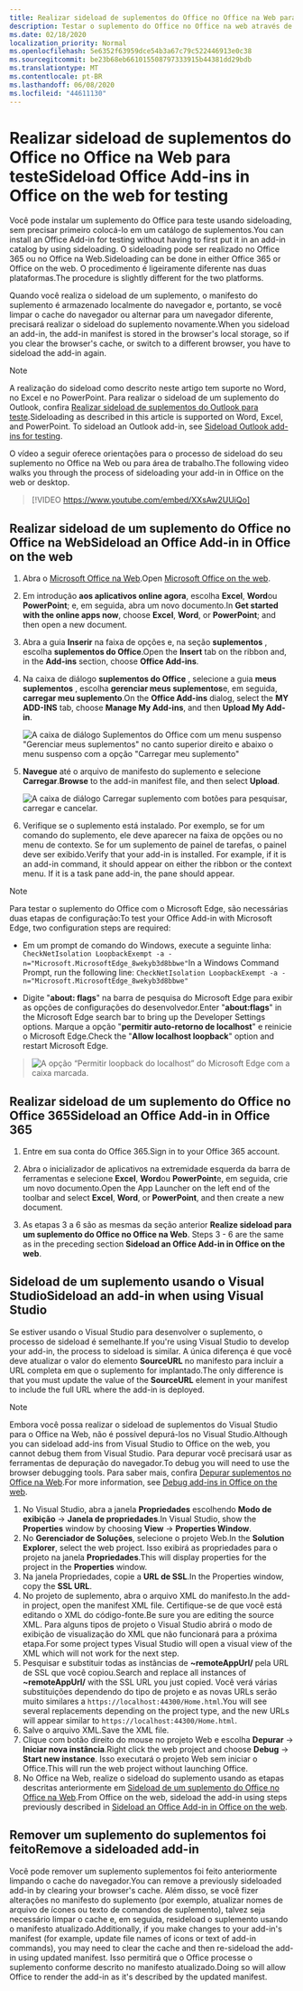```yaml
---
title: Realizar sideload de suplementos do Office no Office na Web para teste
description: Testar o suplemento do Office no Office na web através de sideloading
ms.date: 02/18/2020
localization_priority: Normal
ms.openlocfilehash: 5e6352f63959dce54b3a67c79c522446913e0c38
ms.sourcegitcommit: be23b68eb661015508797333915b44381dd29bdb
ms.translationtype: MT
ms.contentlocale: pt-BR
ms.lasthandoff: 06/08/2020
ms.locfileid: "44611130"
---
```

# <a name="sideload-office-add-ins-in-office-on-the-web-for-testing"></a><span data-ttu-id="c50d7-103">Realizar sideload de suplementos do Office no Office na Web para teste</span><span class="sxs-lookup"><span data-stu-id="c50d7-103">Sideload Office Add-ins in Office on the web for testing</span></span>

<span data-ttu-id="c50d7-104">Você pode instalar um suplemento do Office para teste usando sideloading, sem precisar primeiro colocá-lo em um catálogo de suplementos.</span><span class="sxs-lookup"><span data-stu-id="c50d7-104">You can install an Office Add-in for testing without having to first put it in an add-in catalog by using sideloading.</span></span> <span data-ttu-id="c50d7-105">O sideloading pode ser realizado no Office 365 ou no Office na Web.</span><span class="sxs-lookup"><span data-stu-id="c50d7-105">Sideloading can be done in either Office 365 or Office on the web.</span></span> <span data-ttu-id="c50d7-106">O procedimento é ligeiramente diferente nas duas plataformas.</span><span class="sxs-lookup"><span data-stu-id="c50d7-106">The procedure is slightly different for the two platforms.</span></span>

<span data-ttu-id="c50d7-107">Quando você realiza o sideload de um suplemento, o manifesto do suplemento é armazenado localmente do navegador e, portanto, se você limpar o cache do navegador ou alternar para um navegador diferente, precisará realizar o sideload do suplemento novamente.</span><span class="sxs-lookup"><span data-stu-id="c50d7-107">When you sideload an add-in, the add-in manifest is stored in the browser's local storage, so if you clear the browser's cache, or switch to a different browser, you have to sideload the add-in again.</span></span>

> [!NOTE]
> <span data-ttu-id="c50d7-p102">A realização do sideload como descrito neste artigo tem suporte no Word, no Excel e no PowerPoint. Para realizar o sideload de um suplemento do Outlook, confira [Realizar sideload de suplementos do Outlook para teste](../outlook/sideload-outlook-add-ins-for-testing.md).</span><span class="sxs-lookup"><span data-stu-id="c50d7-p102">Sideloading as described in this article is supported on Word, Excel, and PowerPoint. To sideload an Outlook add-in, see [Sideload Outlook add-ins for testing](../outlook/sideload-outlook-add-ins-for-testing.md).</span></span>

<span data-ttu-id="c50d7-110">O vídeo a seguir oferece orientações para o processo de sideload do seu suplemento no Office na Web ou para área de trabalho.</span><span class="sxs-lookup"><span data-stu-id="c50d7-110">The following video walks you through the process of sideloading your add-in in Office on the web or desktop.</span></span>

> [!VIDEO https://www.youtube.com/embed/XXsAw2UUiQo]

## <a name="sideload-an-office-add-in-in-office-on-the-web"></a><span data-ttu-id="c50d7-111">Realizar sideload de um suplemento do Office no Office na Web</span><span class="sxs-lookup"><span data-stu-id="c50d7-111">Sideload an Office Add-in in Office on the web</span></span>

1. <span data-ttu-id="c50d7-112">Abra o [Microsoft Office na Web](https://office.live.com/).</span><span class="sxs-lookup"><span data-stu-id="c50d7-112">Open [Microsoft Office on the web](https://office.live.com/).</span></span>

2. <span data-ttu-id="c50d7-113">Em introdução **aos aplicativos online agora**, escolha **Excel**, **Word**ou **PowerPoint**; e, em seguida, abra um novo documento.</span><span class="sxs-lookup"><span data-stu-id="c50d7-113">In **Get started with the online apps now**, choose **Excel**, **Word**, or **PowerPoint**; and then open a new document.</span></span>

3. <span data-ttu-id="c50d7-114">Abra a guia **Inserir** na faixa de opções e, na seção **suplementos** , escolha **suplementos do Office**.</span><span class="sxs-lookup"><span data-stu-id="c50d7-114">Open the **Insert** tab on the ribbon and, in the **Add-ins** section, choose **Office Add-ins**.</span></span>

4. <span data-ttu-id="c50d7-115">Na caixa de diálogo **suplementos do Office** , selecione a guia **meus suplementos** , escolha **gerenciar meus suplementos**e, em seguida, **carregar meu suplemento**.</span><span class="sxs-lookup"><span data-stu-id="c50d7-115">On the **Office Add-ins** dialog, select the **MY ADD-INS** tab, choose **Manage My Add-ins**, and then **Upload My Add-in**.</span></span>

    ![A caixa de diálogo Suplementos do Office com um menu suspenso "Gerenciar meus suplementos" no canto superior direito e abaixo o menu suspenso com a opção "Carregar meu suplemento"](../images/office-add-ins-my-account.png)

5. <span data-ttu-id="c50d7-117">**Navegue** até o arquivo de manifesto do suplemento e selecione **Carregar**.</span><span class="sxs-lookup"><span data-stu-id="c50d7-117">**Browse** to the add-in manifest file, and then select **Upload**.</span></span>

    ![A caixa de diálogo Carregar suplemento com botões para pesquisar, carregar e cancelar.](../images/upload-add-in.png)

6. <span data-ttu-id="c50d7-p103">Verifique se o suplemento está instalado. Por exemplo, se for um comando do suplemento, ele deve aparecer na faixa de opções ou no menu de contexto. Se for um suplemento de painel de tarefas, o painel deve ser exibido.</span><span class="sxs-lookup"><span data-stu-id="c50d7-p103">Verify that your add-in is installed. For example, if it is an add-in command, it should appear on either the ribbon or the context menu. If it is a task pane add-in, the pane should appear.</span></span>

> [!NOTE]
><span data-ttu-id="c50d7-122">Para testar o suplemento do Office com o Microsoft Edge, são necessárias duas etapas de configuração:</span><span class="sxs-lookup"><span data-stu-id="c50d7-122">To test your Office Add-in with Microsoft Edge, two configuration steps are required:</span></span> 
>
> - <span data-ttu-id="c50d7-123">Em um prompt de comando do Windows, execute a seguinte linha: `CheckNetIsolation LoopbackExempt -a -n="Microsoft.MicrosoftEdge_8wekyb3d8bbwe"`</span><span class="sxs-lookup"><span data-stu-id="c50d7-123">In a Windows Command Prompt, run the following line: `CheckNetIsolation LoopbackExempt -a -n="Microsoft.MicrosoftEdge_8wekyb3d8bbwe"`</span></span>
>
> - <span data-ttu-id="c50d7-124">Digite "**about: flags**" na barra de pesquisa do Microsoft Edge para exibir as opções de configurações do desenvolvedor.</span><span class="sxs-lookup"><span data-stu-id="c50d7-124">Enter "**about:flags**" in the Microsoft Edge search bar to bring up the Developer Settings options.</span></span>  <span data-ttu-id="c50d7-125">Marque a opção "**permitir auto-retorno de localhost**" e reinicie o Microsoft Edge.</span><span class="sxs-lookup"><span data-stu-id="c50d7-125">Check the "**Allow localhost loopback**" option and restart Microsoft Edge.</span></span>

>    ![A opção “Permitir loopback do localhost” do Microsoft Edge com a caixa marcada.](../images/allow-localhost-loopback.png)

## <a name="sideload-an-office-add-in-in-office-365"></a><span data-ttu-id="c50d7-127">Realizar sideload de um suplemento do Office no Office 365</span><span class="sxs-lookup"><span data-stu-id="c50d7-127">Sideload an Office Add-in in Office 365</span></span>

1. <span data-ttu-id="c50d7-128">Entre em sua conta do Office 365.</span><span class="sxs-lookup"><span data-stu-id="c50d7-128">Sign in to your Office 365 account.</span></span>

2. <span data-ttu-id="c50d7-129">Abra o inicializador de aplicativos na extremidade esquerda da barra de ferramentas e selecione **Excel**, **Word**ou **PowerPoint**e, em seguida, crie um novo documento.</span><span class="sxs-lookup"><span data-stu-id="c50d7-129">Open the App Launcher on the left end of the toolbar and select **Excel**, **Word**, or **PowerPoint**, and then create a new document.</span></span>

3. <span data-ttu-id="c50d7-130">As etapas 3 a 6 são as mesmas da seção anterior **Realize sideload para um suplemento do Office no Office na Web**. </span><span class="sxs-lookup"><span data-stu-id="c50d7-130">Steps 3 - 6 are the same as in the preceding section **Sideload an Office Add-in in Office on the web**.</span></span>

## <a name="sideload-an-add-in-when-using-visual-studio"></a><span data-ttu-id="c50d7-131">Sideload de um suplemento usando o Visual Studio</span><span class="sxs-lookup"><span data-stu-id="c50d7-131">Sideload an add-in when using Visual Studio</span></span>

<span data-ttu-id="c50d7-132">Se estiver usando o Visual Studio para desenvolver o suplemento, o processo de sideload é semelhante.</span><span class="sxs-lookup"><span data-stu-id="c50d7-132">If you're using Visual Studio to develop your add-in, the process to sideload is similar.</span></span> <span data-ttu-id="c50d7-133">A única diferença é que você deve atualizar o valor do elemento **SourceURL** no manifesto para incluir a URL completa em que o suplemento for implantado.</span><span class="sxs-lookup"><span data-stu-id="c50d7-133">The only difference is that you must update the value of the **SourceURL** element in your manifest to include the full URL where the add-in is deployed.</span></span>

> [!NOTE]
> <span data-ttu-id="c50d7-134">Embora você possa realizar o sideload de suplementos do Visual Studio para o Office na Web, não é possível depurá-los no Visual Studio.</span><span class="sxs-lookup"><span data-stu-id="c50d7-134">Although you can sideload add-ins from Visual Studio to Office on the web, you cannot debug them from Visual Studio.</span></span> <span data-ttu-id="c50d7-135">Para depurar você precisará usar as ferramentas de depuração do navegador.</span><span class="sxs-lookup"><span data-stu-id="c50d7-135">To debug you will need to use the browser debugging tools.</span></span> <span data-ttu-id="c50d7-136">Para saber mais, confira [Depurar suplementos no Office na Web](debug-add-ins-in-office-online.md).</span><span class="sxs-lookup"><span data-stu-id="c50d7-136">For more information, see [Debug add-ins in Office on the web](debug-add-ins-in-office-online.md).</span></span>

1. <span data-ttu-id="c50d7-137">No Visual Studio, abra a janela **Propriedades** escolhendo **Modo de exibição** -> **Janela de propriedades**.</span><span class="sxs-lookup"><span data-stu-id="c50d7-137">In Visual Studio, show the **Properties** window by choosing **View** -> **Properties Window**.</span></span>
2. <span data-ttu-id="c50d7-138">No **Gerenciador de Soluções**, selecione o projeto Web.</span><span class="sxs-lookup"><span data-stu-id="c50d7-138">In the **Solution Explorer**, select the web project.</span></span> <span data-ttu-id="c50d7-139">Isso exibirá as propriedades para o projeto na janela **Propriedades**.</span><span class="sxs-lookup"><span data-stu-id="c50d7-139">This will display properties for the project in the **Properties** window.</span></span>
3. <span data-ttu-id="c50d7-140">Na janela Propriedades, copie a **URL de SSL**.</span><span class="sxs-lookup"><span data-stu-id="c50d7-140">In the Properties window, copy the **SSL URL**.</span></span>
4. <span data-ttu-id="c50d7-141">No projeto de suplemento, abra o arquivo XML do manifesto.</span><span class="sxs-lookup"><span data-stu-id="c50d7-141">In the add-in project, open the manifest XML file.</span></span> <span data-ttu-id="c50d7-142">Certifique-se de que você está editando o XML do código-fonte.</span><span class="sxs-lookup"><span data-stu-id="c50d7-142">Be sure you are editing the source XML.</span></span> <span data-ttu-id="c50d7-143">Para alguns tipos de projeto o Visual Studio abrirá o modo de exibição de visualização do XML que não funcionará para a próxima etapa.</span><span class="sxs-lookup"><span data-stu-id="c50d7-143">For some project types Visual Studio will open a visual view of the XML which will not work for the next step.</span></span>
5. <span data-ttu-id="c50d7-144">Pesquisar e substituir todas as instâncias de **~remoteAppUrl/** pela URL de SSL que você copiou.</span><span class="sxs-lookup"><span data-stu-id="c50d7-144">Search and replace all instances of **~remoteAppUrl/** with the SSL URL you just copied.</span></span> <span data-ttu-id="c50d7-145">Você verá várias substituições dependendo do tipo de projeto e as novas URLs serão muito similares a `https://localhost:44300/Home.html`.</span><span class="sxs-lookup"><span data-stu-id="c50d7-145">You will see several replacements depending on the project type, and the new URLs will appear similar to `https://localhost:44300/Home.html`.</span></span>
6. <span data-ttu-id="c50d7-146">Salve o arquivo XML.</span><span class="sxs-lookup"><span data-stu-id="c50d7-146">Save the XML file.</span></span>
7. <span data-ttu-id="c50d7-147">Clique com botão direito do mouse no projeto Web e escolha **Depurar** -> **Iniciar nova instância**.</span><span class="sxs-lookup"><span data-stu-id="c50d7-147">Right click the web project and choose **Debug** -> **Start new instance**.</span></span> <span data-ttu-id="c50d7-148">Isso executará o projeto Web sem iniciar o Office.</span><span class="sxs-lookup"><span data-stu-id="c50d7-148">This will run the web project without launching Office.</span></span>
8. <span data-ttu-id="c50d7-149">No Office na Web, realize o sideload do suplemento usando as etapas descritas anteriormente em [Sideload de um suplemento do Office no Office na Web](#sideload-an-office-add-in-in-office-on-the-web).</span><span class="sxs-lookup"><span data-stu-id="c50d7-149">From Office on the web, sideload the add-in using steps previously described in [Sideload an Office Add-in in Office on the web](#sideload-an-office-add-in-in-office-on-the-web).</span></span>

## <a name="remove-a-sideloaded-add-in"></a><span data-ttu-id="c50d7-150">Remover um suplemento do suplementos foi feito</span><span class="sxs-lookup"><span data-stu-id="c50d7-150">Remove a sideloaded add-in</span></span>

<span data-ttu-id="c50d7-151">Você pode remover um suplemento suplementos foi feito anteriormente limpando o cache do navegador.</span><span class="sxs-lookup"><span data-stu-id="c50d7-151">You can remove a previously sideloaded add-in by clearing your browser's cache.</span></span> <span data-ttu-id="c50d7-152">Além disso, se você fizer alterações no manifesto do suplemento (por exemplo, atualizar nomes de arquivo de ícones ou texto de comandos de suplemento), talvez seja necessário limpar o cache e, em seguida, resideload o suplemento usando o manifesto atualizado.</span><span class="sxs-lookup"><span data-stu-id="c50d7-152">Additionally, if you make changes to your add-in's manifest (for example, update file names of icons or text of add-in commands), you may need to clear the cache and then re-sideload the add-in using updated manifest.</span></span> <span data-ttu-id="c50d7-153">Isso permitirá que o Office processe o suplemento conforme descrito no manifesto atualizado.</span><span class="sxs-lookup"><span data-stu-id="c50d7-153">Doing so will allow Office to render the add-in as it's described by the updated manifest.</span></span>
